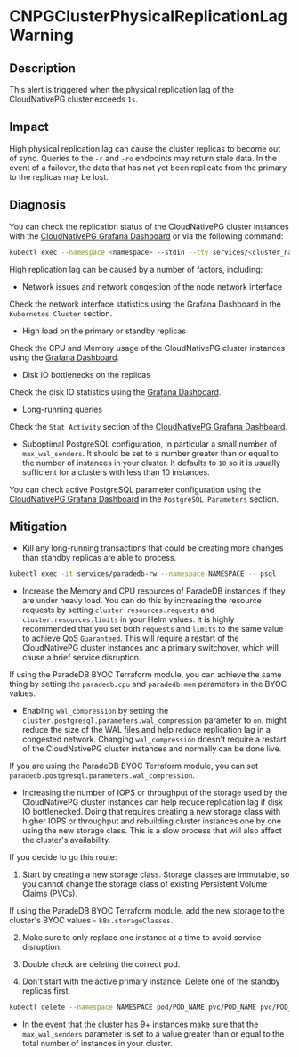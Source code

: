 # CNPGClusterPhysicalReplicationLagWarning

## Description

This alert is triggered when the physical replication lag of the CloudNativePG cluster exceeds `1s`.

## Impact

High physical replication lag can cause the cluster replicas to become out of sync. Queries to the `-r` and `-ro` endpoints may return stale data. In the event of a failover, the data that has not yet been replicate from the primary to the replicas may be lost.

## Diagnosis

You can check the replication status of the CloudNativePG cluster instances with the [CloudNativePG Grafana Dashboard](https://grafana.com/grafana/dashboards/20417-cloudnativepg/) or via the following command:

```bash
kubectl exec --namespace <namespace> --stdin --tty services/<cluster_name>-rw -- psql -c "SELECT * FROM pg_stat_replication;"
```

High replication lag can be caused by a number of factors, including:

- Network issues and network congestion of the node network interface

Check the network interface statistics using the Grafana Dashboard in the `Kubernetes Cluster` section.

- High load on the primary or standby replicas

Check the CPU and Memory usage of the CloudNativePG cluster instances using the [Grafana Dashboard][grafana-dashboard].

- Disk IO bottlenecks on the replicas

Check the disk IO statistics using the [Grafana Dashboard][grafana-dashboard].

- Long-running queries

Check the `Stat Activity` section of the [CloudNativePG Grafana Dashboard][grafana-dashboard].

- Suboptimal PostgreSQL configuration, in particular a small number of `max_wal_senders`. It should be set to a number greater than or equal to the number of instances in your cluster. It defaults to `10` so it is usually sufficient for a clusters with less than 10 instances.

You can check active PostgreSQL parameter configuration using the [CloudNativePG Grafana Dashboard][grafana-dashboard] in the `PostgreSQL Parameters` section.

## Mitigation

- Kill any long-running transactions that could be creating more changes than standby replicas are able to process.

```bash
kubectl exec -it services/paradedb-rw --namespace NAMESPACE -- psql
```

- Increase the Memory and CPU resources of ParadeDB instances if they are under heavy load. You can do this by increasing the resource requests by setting `cluster.resources.requests` and `cluster.resources.limits` in your Helm values. It is highly recommended that you set both `requests` and `limits` to the same value to achieve QoS `Guaranteed`. This will require a restart of the CloudNativePG cluster instances and a primary switchover, which will cause a brief service disruption.

If using the ParadeDB BYOC Terraform module, you can achieve the same thing by setting the `paradedb.cpu` and
`paradedb.mem` parameters in the BYOC values.

- Enabling `wal_compression` by setting the `cluster.postgresql.parameters.wal_compression` parameter to `on`. might reduce the size of the WAL files and help reduce replication lag in a congested network. Changing `wal_compression` doesn't require a restart of the CloudNativePG cluster instances and normally can be done live.

If you are using the ParadeDB BYOC Terraform module, you can set `paradedb.postgresql.parameters.wal_compression`.

- Increasing the number of IOPS or throughput of the storage used by the CloudNativePG cluster instances can help reduce replication lag if disk IO bottlenecked. Doing that requires creating a new storage class with higher IOPS or throughput and rebuilding cluster instances one by one using the new storage class. This is a slow process that will also affect the cluster's availability.

If you decide to go this route:

1. Start by creating a new storage class. Storage classes are immutable, so you cannot change the storage class of existing Persistent Volume Claims (PVCs).

If using the ParadeDB BYOC Terraform module, add the new storage to the cluster's BYOC values - `k8s.storageClasses`.

2. Make sure to only replace one instance at a time to avoid service disruption.

3. Double check are deleting the correct pod.

4. Don't start with the active primary instance. Delete one of the standby replicas first.

```bash
kubectl delete --namespace NAMESPACE pod/POD_NAME pvc/POD_NAME pvc/POD_NAME-wal
```

- In the event that the cluster has 9+ instances make sure that the `max_wal_senders` parameter is set to a value greater than or equal to the total number of instances in your cluster.

[grafana-dashboard]: https://grafana.com/grafana/dashboards/20417-cloudnativepg/
